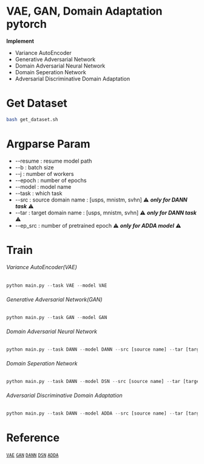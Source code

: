 # VAE, GAN, Domain Adaptation pytorch 

**Implement**
* Variance AutoEncoder
* Generative Adversarial Network
* Domain Adversarial Neural Network 
* Domain Seperation Network
* Adversarial Discriminative Domain Adaptation

# Get Dataset
```bash
bash get_dataset.sh
```

# Argparse Param 
* --resume : resume model path 
* --b : batch size
* --j : number of workers
* --epoch : number of epochs
* --model : model name
* --task : which task
* --src : source domain name : [usps, mnistm, svhn] ⚠️ ***only for DANN task*** ⚠️ 
* --tar : target domain name : [usps, mnistm, svhn] ⚠️ ***only for DANN task*** ⚠️ 
* --ep_src : number of pretrained epoch ⚠️ ***only for ADDA model*** ⚠️ 

# Train 
###### Variance AutoEncoder(VAE)
```python
python main.py --task VAE --model VAE 
```
###### Generative Adversarial Network(GAN)
```python
python main.py --task GAN --model GAN 
```
###### Domain Adversarial Neural Network 
```python
python main.py --task DANN --model DANN --src [source name] --tar [target name]
```
###### Domain Seperation Network
```python
python main.py --task DANN --model DSN --src [source name] --tar [target name]
```
###### Adversarial Discriminative Domain Adaptation
```python
python main.py --task DANN --model ADDA --src [source name] --tar [target name]
```

# Reference 
[`VAE`](https://arxiv.org/abs/1312.6114)
[`GAN`](https://arxiv.org/abs/1406.2661)
[`DANN`](https://arxiv.org/abs/1505.07818)
[`DSN`](https://papers.nips.cc/paper/2016/file/45fbc6d3e05ebd93369ce542e8f2322d-Paper.pdf)
[`ADDA`](https://arxiv.org/abs/1702.05464)

